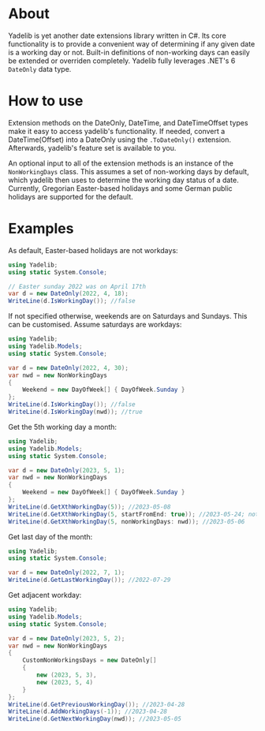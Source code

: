 # About

Yadelib is yet another date extensions library written in C#. Its core functionality is to provide a convenient way of determining if any given date is a working day or not. Built-in definitions of non-working days can easily be extended or overriden completely. Yadelib fully leverages .NET's 6  `DateOnly` data type.

# How to use

Extension methods on the DateOnly, DateTime, and DateTimeOffset types make it easy to access yadelib's functionality. If needed, convert a DateTime(Offset) into a DateOnly using the `.ToDateOnly()` extension. Afterwards, yadelib's feature set is available to you.

An optional input to all of the extension methods is an instance of the `NonWorkingDays` class. This assumes a set of non-working days by default, which yadelib then uses to determine the working day status of a date. Currently, Gregorian Easter-based holidays and some German public holidays are supported for the default.

# Examples
As default, Easter-based holidays are not workdays:
```csharp
using Yadelib;
using static System.Console;

// Easter sunday 2022 was on April 17th
var d = new DateOnly(2022, 4, 18);
WriteLine(d.IsWorkingDay()); //false
```

If not specified otherwise, weekends are on Saturdays and Sundays. This can be customised. Assume saturdays are workdays:

```csharp
using Yadelib;
using Yadelib.Models;
using static System.Console;

var d = new DateOnly(2022, 4, 30);
var nwd = new NonWorkingDays
{
    Weekend = new DayOfWeek[] { DayOfWeek.Sunday }
};
WriteLine(d.IsWorkingDay()); //false
WriteLine(d.IsWorkingDay(nwd)); //true
```

Get the 5th working day a month:
```csharp
using Yadelib;
using Yadelib.Models;
using static System.Console;

var d = new DateOnly(2023, 5, 1);
var nwd = new NonWorkingDays
{
    Weekend = new DayOfWeek[] { DayOfWeek.Sunday }
};
WriteLine(d.GetXthWorkingDay(5)); //2023-05-08
WriteLine(d.GetXthWorkingDay(5, startFromEnd: true)); //2023-05-24; note: 2023-05-29 is a holiday
WriteLine(d.GetXthWorkingDay(5, nonWorkingDays: nwd)); //2023-05-06
```
Get last day of the month:

```csharp
using Yadelib;
using static System.Console;

var d = new DateOnly(2022, 7, 1);
WriteLine(d.GetLastWorkingDay()); //2022-07-29
```

Get adjacent workday:
```csharp
using Yadelib;
using Yadelib.Models;
using static System.Console;

var d = new DateOnly(2023, 5, 2);
var nwd = new NonWorkingDays
{
    CustomNonWorkingsDays = new DateOnly[]
    {
        new (2023, 5, 3),
        new (2023, 5, 4)
    }
};
WriteLine(d.GetPreviousWorkingDay()); //2023-04-28
WriteLine(d.AddWorkingDays(-1)); //2023-04-28
WriteLine(d.GetNextWorkingDay(nwd)); //2023-05-05
```
